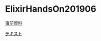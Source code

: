 # ElixirHandsOn201906

[事前資料](https://docs.google.com/presentation/d/12Jh9Xrla71jLzTqyOhYVJFTZfxTPYF6OHaM2FflPK\_8/edit#slide=id.p)

[テキスト](https://github.com/ohr486/ElixirHandsOn201906/wiki)
